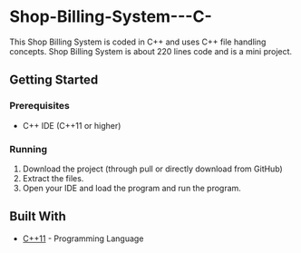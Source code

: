 # Shop-Billing-System---C-
This Shop Billing System is coded in C++ and uses C++ file handling concepts.
Shop Billing System is about 220 lines code and is a mini project.

## Getting Started

### Prerequisites

* C++ IDE (C++11 or higher)

### Running

1. Download the project (through pull or directly download from GitHub)
2. Extract the files.
3. Open your IDE and load the program and run the program.

## Built With

* [C++11](https://en.cppreference.com/w/cpp) - Programming Language 
